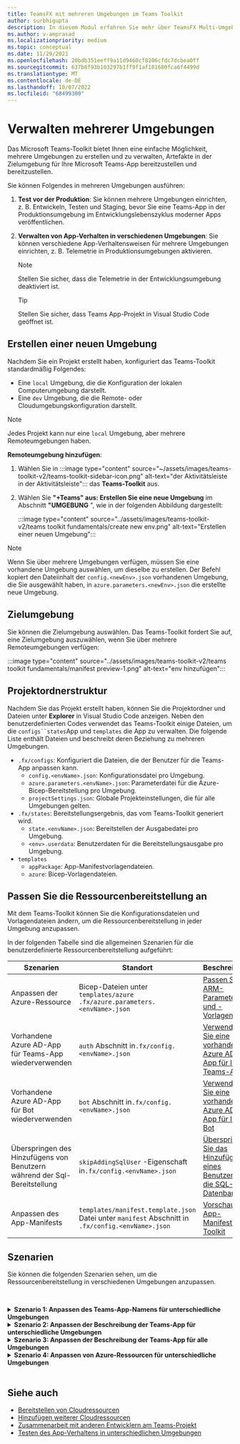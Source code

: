 ```yaml
---
title: TeamsFX mit mehreren Umgebungen im Teams Toolkit
author: surbhigupta
description: In diesem Modul erfahren Sie mehr über TeamsFX Multi-Umgebung, z. B. erstellen Sie eine neue Umgebung, wählen Sie die Zielumgebung und vieles mehr
ms.author: v-amprasad
ms.localizationpriority: medium
ms.topic: conceptual
ms.date: 11/29/2021
ms.openlocfilehash: 20bdb351eeff9a11d9460cf8206cfdc7dcbea0ff
ms.sourcegitcommit: 637b8f93b103297b1ff9f1af181680fca6f4499d
ms.translationtype: MT
ms.contentlocale: de-DE
ms.lasthandoff: 10/07/2022
ms.locfileid: "68499300"
---
```

# <a name="manage-multiple-environments"></a>Verwalten mehrerer Umgebungen

 Das Microsoft Teams-Toolkit bietet Ihnen eine einfache Möglichkeit, mehrere Umgebungen zu erstellen und zu verwalten, Artefakte in der Zielumgebung für Ihre Microsoft Teams-App bereitzustellen und bereitzustellen.

 Sie können Folgendes in mehreren Umgebungen ausführen:

1. **Test vor der Produktion**: Sie können mehrere Umgebungen einrichten, z. B. Entwickeln, Testen und Staging, bevor Sie eine Teams-App in der Produktionsumgebung im Entwicklungslebenszyklus moderner Apps veröffentlichen.

2. **Verwalten von App-Verhalten in verschiedenen Umgebungen**: Sie können verschiedene App-Verhaltensweisen für mehrere Umgebungen einrichten, z. B. Telemetrie in Produktionsumgebungen aktivieren.

   > [!NOTE]
   > Stellen Sie sicher, dass die Telemetrie in der Entwicklungsumgebung deaktiviert ist.

   > [!TIP]
   > Stellen Sie sicher, dass Teams App-Projekt in Visual Studio Code geöffnet ist.

## <a name="create-new-environment"></a>Erstellen einer neuen Umgebung

Nachdem Sie ein Projekt erstellt haben, konfiguriert das Teams-Toolkit standardmäßig Folgendes:

* Eine `local` Umgebung, die die Konfiguration der lokalen Computerumgebung darstellt.
* Eine `dev` Umgebung, die die Remote- oder Cloudumgebungskonfiguration darstellt.

> [!NOTE]
> Jedes Projekt kann nur eine `local` Umgebung, aber mehrere Remoteumgebungen haben.

**Remoteumgebung hinzufügen**:

1. Wählen Sie in :::image type="content" source="~/assets/images/teams-toolkit-v2/teams-toolkit-sidebar-icon.png" alt-text="der Aktivitätsleiste in der Aktivitätsleiste"::: das **Teams-Toolkit** aus.
2. Wählen Sie **"+Teams" aus: Erstellen Sie eine neue Umgebung** im Abschnitt **"UMGEBUNG** ", wie in der folgenden Abbildung dargestellt:

   :::image type="content" source="../assets/images/teams-toolkit-v2/teams toolkit fundamentals/create new env.png" alt-text="Erstellen einer neuen Umgebung":::

> [!Note]
> Wenn Sie über mehrere Umgebungen verfügen, müssen Sie eine vorhandene Umgebung auswählen, um dieselbe zu erstellen. Der Befehl kopiert den Dateiinhalt der `config.<newEnv>.json` vorhandenen Umgebung, die Sie ausgewählt haben, in `azure.parameters.<newEnv>.json` die erstellte neue Umgebung.

## <a name="target-environment"></a>Zielumgebung

Sie können die Zielumgebung auswählen. Das Teams-Toolkit fordert Sie auf, eine Zielumgebung auszuwählen, wenn Sie über mehrere Remoteumgebungen verfügen:

:::image type="content" source="../assets/images/teams-toolkit-v2/teams toolkit fundamentals/manifest preview-1.png" alt-text="env hinzufügen":::

## <a name="project-folder-structure"></a>Projektordnerstruktur

Nachdem Sie das Projekt erstellt haben, können Sie die Projektordner und Dateien unter **Explorer** in Visual Studio Code anzeigen. Neben den benutzerdefinierten Codes verwendet das Teams-Toolkit einige Dateien, um die `configs``states`App und `templates` die App zu verwalten. Die folgende Liste enthält Dateien und beschreibt deren Beziehung zu mehreren Umgebungen.

* `.fx/configs`: Konfiguriert die Dateien, die der Benutzer für die Teams-App anpassen kann.
  * `config.<envName>.json`: Konfigurationsdatei pro Umgebung.
  * `azure.parameters.<envName>.json`: Parameterdatei für die Azure-Bicep-Bereitstellung pro Umgebung.
  * `projectSettings.json`: Globale Projekteinstellungen, die für alle Umgebungen gelten.
* `.fx/states`: Bereitstellungsergebnis, das vom Teams-Toolkit generiert wird.
  * `state.<envName>.json`: Bereitstellen der Ausgabedatei pro Umgebung.
  * `<env>.userdata`: Benutzerdaten für die Bereitstellungsausgabe pro Umgebung.
* `templates`
  * `appPackage`: App-Manifestvorlagendateien.
  * `azure`: Bicep-Vorlagendateien.

## <a name="customize-resource-provision"></a>Passen Sie die Ressourcenbereitstellung an

Mit dem Teams-Toolkit können Sie die Konfigurationsdateien und Vorlagendateien ändern, um die Ressourcenbereitstellung in jeder Umgebung anzupassen.

In der folgenden Tabelle sind die allgemeinen Szenarien für die benutzerdefinierte Ressourcenbereitstellung aufgeführt:

| Szenarien | Standort| Beschreibung |
| --- | --- | --- |
| Anpassen der Azure-Ressource |Bicep-Dateien unter `templates/azure` `.fx/azure.parameters.<envName>.json` | [Passen Sie ARM-Parameter und -Vorlagen an](provision.md#customize-arm-template-files) |
| Vorhandene Azure AD-App für Teams-App wiederverwenden | `auth` Abschnitt in`.fx/config.<envName>.json`|  [Verwenden Sie eine vorhandene Azure AD-App für Ihre Teams-App](provision.md#use-an-existing-azure-ad-app-for-your-teams-app) |
| Vorhandene Azure AD-App für Bot wiederverwenden |`bot` Abschnitt in`.fx/config.<envName>.json`| [Verwenden Sie eine vorhandene Azure AD-App für Ihren Bot](provision.md#use-an-existing-azure-ad-app-for-your-bot) |
| Überspringen des Hinzufügens von Benutzern während der Sql-Bereitstellung |`skipAddingSqlUser` -Eigenschaft in`.fx/config.<envName>.json`| [Überspringen Sie das Hinzufügen eines Benutzers für die SQL-Datenbank](provision.md#skip-adding-user-for-sql-database) |
| Anpassen des App-Manifests |`templates/manifest.template.json` Datei unter `manifest` Abschnitt in `.fx/config.<envName>.json`| [Vorschau des App-Manifests im Toolkit](TeamsFx-preview-and-customize-app-manifest.md)|

## <a name="scenarios"></a>Szenarien

Sie können die folgenden Szenarien sehen, um die Ressourcenbereitstellung in verschiedenen Umgebungen anzupassen.
<br>

<br><details>
<summary><b>Szenario 1: Anpassen des Teams-App-Namens für unterschiedliche Umgebungen </b></summary>

Sie können den Namen `myapp(dev)` der Teams-App für die Standardumgebung `dev` und `myapp(staging)` für die Stagingumgebung `staging`festlegen.

Schritte für die Anpassung:

1. Öffnen Sie die Konfigurationsdatei `.fx/configs/config.dev.json`.
2. Aktualisieren Sie die Eigenschaft von **`manifest`** > **`appName`** > **short** auf **`myapp(dev)`**.

  Die Aktualisierungen `.fx/configs/config.dev.json` sind:

  ```json
  {
      "$schema": "https://aka.ms/teamsfx-env-config-schema",
      "description": "You can customize the TeamsFx config for different environments.   Visit https://aka.ms/teamsfx-env-config to learn more about this.",
      "manifest": {
          "appName": {
              "short": "myapp(dev)"
              ...
          }
      }
      ...
  }
  ```

3. Sie können eine neue Umgebung erstellen und sie `staging` benennen, wenn sie nicht vorhanden ist.
4. Öffnen Sie die Konfigurationsdatei `.fx/configs/config.staging.json`.
5. Aktualisieren Sie dieselbe Eigenschaft `myapp(staging)`.
6. Jetzt können Sie den Bereitstellungsbefehl `dev` für und `staging` die Umgebung ausführen, um den App-Namen in Remoteumgebungen zu aktualisieren. Informationen zum Ausführen des Bereitstellungsbefehls mit dem Teams-Toolkit finden Sie [unter "Bereitstellung"](provision.md#provision-using-teams-toolkit-in-visual-studio-code).

</details>

<details>
<summary><b>Szenario 2: Anpassen der Beschreibung der Teams-App für unterschiedliche Umgebungen</b></summary>

Sie können verschiedene Teams-App-Beschreibungen für die verschiedenen Umgebungen festlegen:

* Für die Standardumgebung `dev`lautet `my app description for dev`die Beschreibung .
* Für die Stagingumgebung `staging`lautet `my app description for staging`die Beschreibung .

Schritte für die Anpassung:

1. Öffnen Sie die Konfigurationsdatei `.fx/configs/config.dev.json`.
2. Fügen Sie eine neue Eigenschaft mit dem **`manifest`** > **`short`** > **`description`** Wert **`my app description for dev`** hinzu.

  Die Aktualisierungen `.fx/configs/config.dev.json` sind:

  ```json
  {
      "$schema": "https://aka.ms/teamsfx-env-config-schema",
      "description": "You can customize the TeamsFx config for different environments.   Visit https://aka.ms/teamsfx-env-config to learn more about this.",
      "manifest": {
          ...
          "description": {
              "short": "`my app description for dev"
              ...
          }
      }
      ...
  }
  ```

3. Erstellen Sie eine neue Umgebung, und nennen Sie sie `staging` , wenn sie nicht vorhanden ist.
4. Öffnen Sie die Konfigurationsdatei `.fx/configs/config.staging.json`.
5. Fügen Sie dieselbe Eigenschaft zu `my app description for staging`hinzu.
6. Öffnen Sie die Manifestvorlage `templates/appPackage/manifest.template.json`der Teams-App.
7. Aktualisieren Sie die Eigenschaft **`description`** > **`short`** so, dass die **variable** verwendet wird, die in der Konfiguration von Dateien mit geschweiften Klammern **`{{config.manifest.description.short}}`** definiert ist.
  
  Die Aktualisierungen `manifest.template.json` sind:

  ```json
  {
    "$schema": "https://developer.microsoft.com/en-us/json-schemas/teams/v1.11/MicrosoftTeams.schema.json",
    "manifestVersion": "1.11",
    "version": "1.0.0",
    ...
    "description": {
      "short": "{{config.manifest.description.short}}", 
      ...
    },
    ...
  }
  ```

8. Sie können jetzt den Bereitstellungsbefehl für `dev` und `staging` die Umgebung ausführen, um den App-Namen in Remoteumgebungen zu aktualisieren.

</details>

<details>
<summary><b>Szenario 3: Anpassen der Beschreibung der Teams-App für alle Umgebungen</b></summary>

Sie können die Beschreibung der Teams-App `my app description` für alle Umgebungen festlegen.

Da die Manifestvorlage der Teams-App in allen Umgebungen freigegeben ist, können wir den darin angegebenen Beschreibungswert für unser Ziel aktualisieren:

1. Öffnen Sie die Manifestvorlage `templates/appPackage/manifest.template.json`der Teams-App.
2. Aktualisieren Sie die Eigenschaft **`description`** > **`short`** mit hartcodierter Zeichenfolge.**`my app description`**
  
  Die Aktualisierungen `manifest.template.json` sind:

  ```json
  {
    "$schema": "https://developer.microsoft.com/en-us/json-schemas/teams/v1.11/MicrosoftTeams.schema.json",
    "manifestVersion": "1.11",
    "version": "1.0.0",
    ...
    "description": {
      "short": "my app description",
      ...
    },
    ...
  }

  ```

3. Sie können jetzt den Bereitstellungsbefehl für **alle** Umgebungen ausführen, um den App-Namen in Remoteumgebungen zu aktualisieren.

</details>

<details>
<br><summary><b>Szenario 4: Anpassen von Azure-Ressourcen für unterschiedliche Umgebungen</b></summary>

Sie können Azure-Ressourcen für jede Umgebung anpassen, z. B. die Umgebung entsprechend fx/configs/azure.parameters bearbeiten. {env}.json-Datei, um den Namen der Azure-Funktion anzugeben.

Weitere Informationen zu Bicep-Vorlagen- und Parameterdateien finden Sie [unter Bereitstellen von Cloudressourcen](provision.md).
</details>
</br>

## <a name="see-also"></a>Siehe auch

* [Bereitstellen von Cloudressourcen](provision.md)
* [Hinzufügen weiterer Cloudressourcen](add-resource.md)
* [Zusammenarbeit mit anderen Entwicklern am Teams-Projekt](TeamsFx-collaboration.md)
* [Testen des App-Verhaltens in unterschiedlichen Umgebungen](test-app-behavior.md)
